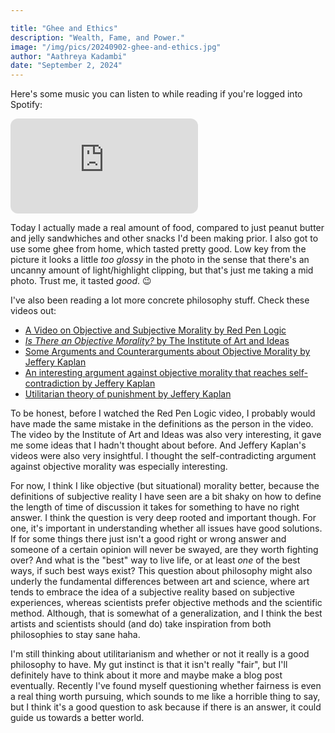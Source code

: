 ```yaml
---

title: "Ghee and Ethics"
description: "Wealth, Fame, and Power."
image: "/img/pics/20240902-ghee-and-ethics.jpg"
author: "Aathreya Kadambi"
date: "September 2, 2024"
---
```


Here's some music you can listen to while reading if you're logged into Spotify:
<div>
<iframe style="border-radius:12px" src="https://open.spotify.com/embed/playlist/6TKVlFvHKm8Li9FDEuORf0?utm_source=generator" height="152" frameBorder="0" allowfullscreen="" allow="autoplay; clipboard-write; encrypted-media; fullscreen; picture-in-picture" loading="lazy"></iframe>
</div>

Today I actually made a real amount of food, compared to just peanut butter and jelly sandwhiches and other snacks I'd been making prior. I also got to use some ghee from home, which tasted pretty good. Low key from the picture it looks a little *too glossy* in the photo in the sense that there's an uncanny amount of light/highlight clipping, but that's just me taking a mid photo. Trust me, it tasted *good*. 😉

I've also been reading a lot more concrete philosophy stuff. Check these videos out:
- <a href="https://youtu.be/D9DXIFq2njY?si=vAR0yI1ZbWh0NS2t">A Video on Objective and Subjective Morality by Red Pen Logic</a>
- <a href="https://www.youtube.com/watch?v=A5hVne3FxRI"><i>Is There an Objective Morality?</i> by The Institute of Art and Ideas</a>
- <a href="https://youtu.be/eH2iDbmIM9M?si=66lVB1RIcpq9iD7s">Some Arguments and Counterarguments about Objective Morality by Jeffery Kaplan</a>
- <a href="https://youtu.be/5rizWDrvOxE?si=Gbw-YhcJYY3tJ1oT">An interesting argument against objective morality that reaches self-contradiction by Jeffery Kaplan</a>
- <a href="https://www.youtube.com/watch?v=FuZYa98dGRo">Utilitarian theory of punishment by Jeffery Kaplan</a>

To be honest, before I watched the Red Pen Logic video, I probably would have made the same mistake in the definitions as the person in the video. The video by the Institute of Art and Ideas was also very interesting, it gave me some ideas that I hadn't thought about before. And Jeffery Kaplan's videos were also very insightful. I thought the self-contradicting argument against objective morality was especially interesting.

For now, I think I like objective (but situational) morality better, because the definitions of subjective reality I have seen are a bit shaky on how to define the length of time of discussion it takes for something to have no right answer. I think the question is very deep rooted and important though. For one, it's important in understanding whether all issues have good solutions. If for some things there just isn't a good right or wrong answer and someone of a certain opinion will never be swayed, are they worth fighting over? And what is the "best" way to live life, or at least *one* of the best ways, if such best ways exist? This question about philosophy might also underly the fundamental differences between art and science, where art tends to embrace the idea of a subjective reality based on subjective experiences, whereas scientists prefer objective methods and the scientific method. Although, that is somewhat of a generalization, and I think the best artists and scientists should (and do) take inspiration from both philosophies to stay sane haha.

I'm still thinking about utilitarianism and whether or not it really is a good philosophy to have. My gut instinct is that it isn't really "fair", but I'll definitely have to think about it more and maybe make a blog post eventually. Recently I've found myself questioning whether fairness is even a real thing worth pursuing, which sounds to me like a horrible thing to say, but I think it's a good question to ask because if there is an answer, it could guide us towards a better world.
